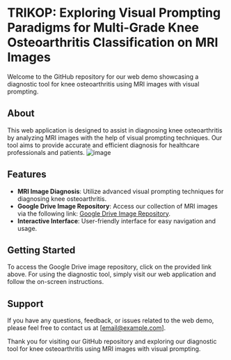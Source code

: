 # TRIKOP: Exploring Visual Prompting Paradigms for Multi-Grade Knee Osteoarthritis Classification on MRI Images

Welcome to the GitHub repository for our web demo showcasing a diagnostic tool for knee osteoarthritis using MRI images with visual prompting.

## About
This web application is designed to assist in diagnosing knee osteoarthritis by analyzing MRI images with the help of visual prompting techniques. Our tool aims to provide accurate and efficient diagnosis for healthcare professionals and patients.
![image](https://github.com/user-attachments/assets/a962d797-51df-4d12-a39c-0f3f41e37a5b)

## Features
- **MRI Image Diagnosis**: Utilize advanced visual prompting techniques for diagnosing knee osteoarthritis.
- **Google Drive Image Repository**: Access our collection of MRI images via the following link: [Google Drive Image Repository](https://drive.google.com/drive/folders/1D4e7I7IyGfB4q5mg-vrc0lrMWac6UH8H?usp=sharing).
- **Interactive Interface**: User-friendly interface for easy navigation and usage.

## Getting Started
To access the Google Drive image repository, click on the provided link above. For using the diagnostic tool, simply visit our web application and follow the on-screen instructions.

## Support
If you have any questions, feedback, or issues related to the web demo, please feel free to contact us at [email@example.com].

Thank you for visiting our GitHub repository and exploring our diagnostic tool for knee osteoarthritis using MRI images with visual prompting.
